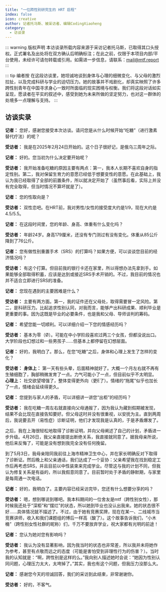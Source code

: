```yaml
---
title: "一位跨性别研究生的 HRT 启程"
index: false
icon: creative
author: 记者托马斯、被采访者、编辑CodingXiaoheng
category:
  - 访谈录
---
```


::: warning 版权声明
本访谈录所载内容来源于采访记者托马斯，已取得其口头授权。正式署名及出处将在双方确认后明确标注；在此之前，仅限于本项目内部/平台使用，未经许可请勿转载或引用。如需进一步信息，请联系：mail@mtf.report
:::

::: tip 编者按
在这段访谈里，她坦诚地谈到身体与心理的细微变化、与父母的激烈拉扯，以及完成科研与学业的迫切压力。她的故事并不戏剧化，却真实映照了许多跨性别青年在中国寻求身心一致时所面临的现实困境与权衡。我们将这段对话如实呈现，愿读者在平实的叙述中，感受到她为未来所做的坚定努力，也对这一群体的处境多一点理解与支持。
:::

## 访谈实录

**记者：** 您好，感谢您接受本次访谈。请问您是从什么时候开始“吃糖”（进行激素替代疗法）的呢？

**受访者：** 我是在2025年2月24日开始的。这个日子很好记，是俄乌三周年之际。

**记者：** 好的。您当初为什么决定要开始呢？

**受访者：** 我开始准备吃糖的原因主要有两点：第一，我本人长期不喜欢自身的指定性别。第二，我对保留生育力的意愿已经低于想要变性的意愿。在此基础上，我认为我已经取得了全部的前置条件，所以就决定开始了（虽然事后看，实际上并没有完全取得，但当时情况不算坏就是了）。

**记者：** 您的性取向是？

**受访者：** 双性恋吧。在HRT前，我对男性/女性的接受度大约是1/9，现在大约是4.5/5.5。

**记者：** 在这段时间里，您的年龄、身高、体重有什么变化吗？

**受访者：** 年龄24岁。身高179厘米，还没有专门测过有没有变化。体重从85公斤降到了76公斤。

**记者：** 您有做性别重置手术（SRS）的打算吗？如果方便，可以谈谈您目前的经济情况吗？

**受访者：** 有这个打算。但目前我的银行卡还在家里，所以得想办法先拿到手。如果能够全部取得积蓄，应该是达到或接近SRS手术开销的。不过，我目前的情况也并不适合立即进行SRS的准备。

**记者：** 您现在遇到的主要困难是什么？

**受访者：** 主要有两方面。第一，我的证件还在父母处，取得需要冒一定风险。第二，是科研压力。比起追求性别认同，对我而言，能够产出科研成果、顺利毕业是更重要的事。因为这既是毕业的必要条件，也是我和父母、导师谈判的筹码。

**记者：** 希望您能一切顺利。可以详细介绍一下您的情感经历吗？

**受访者：** 基本为零（Ø）。可能在中小学阶段喜欢过两三个女孩，但都没说出口。大学阶段也幻想过和一些男孩子……但基本上都停留在幻想层面。

**记者：** 好的，我明白了。那么，在您“吃糖”之后，身体和心理上发生了怎样的变化？

**受访者：**
**身体上：** 第一天有些头晕，后面精神就好了。大概一个月左右就不再有生殖细胞了，胸部稍微发育了一点。力气可能小了一点，但目前似乎不太明显。
**心理上：** 社交欲望增强了，整体变得更外向（更E了）。情绪的“拖尾”似乎也加长了一点，情绪会延续得更久。

**记者：** 您提到与家人的矛盾，可以详细讲一讲您“出柜”的经历吗？

**受访者：** 我在吃糖一周左右就直接向父母通报了，因为我认为藏到假期被发现，结果不会比现在直接告知要好。但父母这时并没有很重视，以安抚为主。直到两周后，我说要去开（易性症）诊断证明，他们才发现我是认真的，于是矛盾爆发了。

之后，我在上海很轻松地取得了诊断证明，并向父母阐述了自己的计划，矛盾进一步升级。4月26日，我父亲直接提出断绝关系，我直接就同意了。据我母亲所说，他后来反悔了，可能是没有想到我完全没有任何挽留。

到了5月3日，我母亲陪同我前往上海市精神卫生中心，并在家长明确反对下取得了诊断证。然后晚上和父亲通话，我们达成了一个妥协：父亲希望我在找到稳定工作后再考虑SRS，并且目前以中性装束来完成学业。尽管这与我的计划不同，但我认为修复关系是有益的，所以我假意同意了。目前暂时处于矛盾的静默期，与家里是每周通一次电话。

**记者：** 好的，我明白了。主要内容已经采访完毕，您还有什么想要分享的吗？

**受访者：** 嗯，想到哪说到哪吧。我本科期间的一位舍友是mtf（跨性别女性），那时候我还处于“深柜”和“摆烂”的状态，所以她到毕业也没认出我来。她的状态很不好……具体情况就不描述了。不过，由于她有竞赛奖牌，现在在某一、二线城市当竞赛讲师，收入和我们课题组的博后一样高（酸了）。这个故事告诉我们，“小木桶”（跨性别女性社群的昵称）们，千万不要放弃学业，祝大家都有光明的前途！

**记者：** 您认为她对您有影响吗？

**受访者：** 我认为没有显著影响，因为我当时的状态也非常差，所以我并未将她作为参考，甚至有点敬而远之的态度（可能是害怕受到非理性行为的伤害？）。当时我的认知就是：“啊，跨性别是这样的么。”我向别人描述她时会说：“她因为性别认同问题，心理压力太大，太垮掉了。”其实，我也有这个问题，但我压力没那么大。

**记者：** 感谢您今天的坦诚回答，我们的采访到此结束，非常谢谢你。

**受访者：** 好的，不客气。